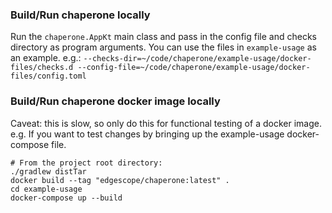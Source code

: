 ### Build/Run chaperone locally

Run the `chaperone.AppKt` main class and pass in the config file and checks directory as program
arguments. You can use the files in `example-usage` as an example. e.g.:
`--checks-dir=~/code/chaperone/example-usage/docker-files/checks.d --config-file=~/code/chaperone/example-usage/docker-files/config.toml`

### Build/Run chaperone docker image locally

Caveat: this is slow, so only do this for functional testing of a docker image.
e.g. If you want to test changes by bringing up the example-usage docker-compose file.

```script
# From the project root directory:
./gradlew distTar
docker build --tag "edgescope/chaperone:latest" .
cd example-usage
docker-compose up --build
```
